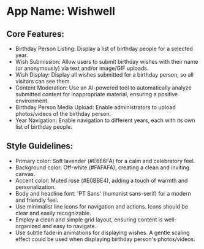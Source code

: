 # **App Name**: Wishwell

## Core Features:

- Birthday Person Listing: Display a list of birthday people for a selected year.
- Wish Submission: Allow users to submit birthday wishes with their name (or anonymously) via text and/or image/GIF uploads.
- Wish Display: Display all wishes submitted for a birthday person, so all visitors can see them.
- Content Moderation: Use an AI-powered tool to automatically analyze submitted content for inappropriate material, ensuring a positive environment.
- Birthday Person Media Upload: Enable administrators to upload photos/videos of the birthday person.
- Year Navigation: Enable navigation to different years, each with its own list of birthday people.

## Style Guidelines:

- Primary color: Soft lavender (#E6E6FA) for a calm and celebratory feel.
- Background color: Off-white (#FAFAFA), creating a clean and inviting canvas.
- Accent color: Muted rose (#E0BBE4), adding a touch of warmth and personalization.
- Body and headline font: 'PT Sans' (humanist sans-serif) for a modern and friendly feel.
- Use minimalist line icons for navigation and actions. Icons should be clear and easily recognizable.
- Employ a clean and simple grid layout, ensuring content is well-organized and easy to navigate.
- Use subtle fade-in animations for displaying wishes. A gentle scaling effect could be used when displaying birthday person's photos/videos.